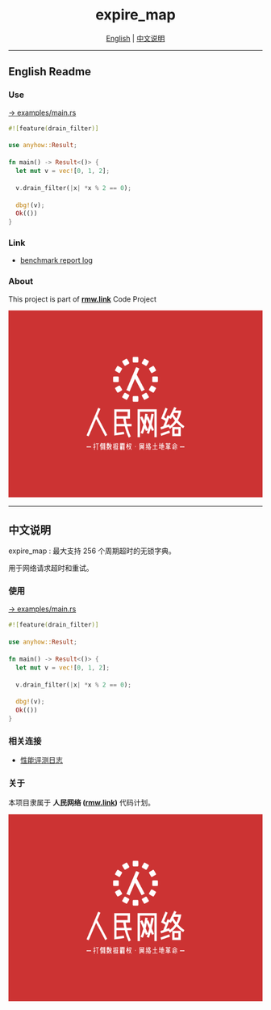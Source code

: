 <!-- EDIT /Users/z/rmw/expire_map/README.md -->

<h1 align="center"> expire_map</h1>
<p align="center">
<a href="#english-readme">English</a>
|
<a href="#中文说明 "> 中文说明 </a>
</p>

---

## English Readme

<!-- EDIT /Users/z/rmw/expire_map/doc/en/readme.md -->

### Use

[→ examples/main.rs](examples/main.rs)

```rust
#![feature(drain_filter)]

use anyhow::Result;

fn main() -> Result<()> {
  let mut v = vec![0, 1, 2];

  v.drain_filter(|x| *x % 2 == 0);

  dbg!(v);
  Ok(())
}
```


### Link

* [benchmark report log](https://rmw-lib.github.io/expire_map/dev/bench/)

### About

This project is part of **[rmw.link](//rmw.link)** Code Project

![rmw.link logo](https://raw.githubusercontent.com/rmw-link/logo/master/rmw.red.bg.svg)

---

## 中文说明

<!-- EDIT /Users/z/rmw/expire_map/doc/zh/readme.md -->

expire_map : 最大支持 256 个周期超时的无锁字典。

用于网络请求超时和重试。

### 使用

[→ examples/main.rs](examples/main.rs)

```rust
#![feature(drain_filter)]

use anyhow::Result;

fn main() -> Result<()> {
  let mut v = vec![0, 1, 2];

  v.drain_filter(|x| *x % 2 == 0);

  dbg!(v);
  Ok(())
}
```


### 相关连接

* [性能评测日志](https://rmw-lib.github.io/expire_map/dev/bench/)

### 关于

本项目隶属于 **人民网络 ([rmw.link](//rmw.link))** 代码计划。

![人民网络海报](https://raw.githubusercontent.com/rmw-link/logo/master/rmw.red.bg.svg)

